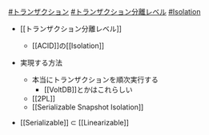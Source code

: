 [#トランザクション](トランザクション) [#トランザクション分離レベル](トランザクション分離レベル.md)	[#Isolation](Isolation.md)
- [[トランザクション分離レベル]]
	- [[ACID]]の[[Isolation]]

- 実現する方法
	- 本当にトランザクションを順次実行する
		- [[VoltDB]]とかはこれらしい
	- [[2PL]]
	- [[Serializable Snapshot Isolation]]

- [[Serializable]] $\subset$ [[Linearizable]]
